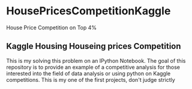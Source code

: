 # HousePricesCompetitionKaggle
House Price Competition on Top 4%

## Kaggle Housing Houseing prices Competition 

This is my solving this problem on an IPython Notebook. The goal of this repository is to provide an example of a competitive analysis for those interested into the field of data analysis
or using python on Kaggle competitions. This is my one of the first projects, don't judge strictly
